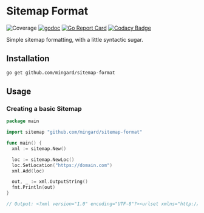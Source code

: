 # Sitemap Format

![Coverage](https://img.shields.io/badge/Coverage-33.6%25-yellow)
[![godoc](http://img.shields.io/badge/godoc-reference-blue.svg?style=flat)](https://godoc.org/github.com/mingard/sitemap-format)
[![Go Report Card](https://goreportcard.com/badge/mingard/sitemap-format)](https://goreportcard.com/report/mingard/sitemap-format)
[![Codacy Badge](https://app.codacy.com/project/badge/Grade/e0330046dd004b99a155ad56031acd9f)](https://www.codacy.com/gh/mingard/sitemap-format/dashboard?utm_source=github.com&utm_medium=referral&utm_content=mingard/sitemap-format&utm_campaign=Badge_Grade)

Simple sitemap formatting, with a little syntactic sugar.

## Installation

```sh
go get github.com/mingard/sitemap-format
```

## Usage

### Creating a basic Sitemap

```go
package main

import sitemap "github.com/mingard/sitemap-format"

func main() {
  xml := sitemap.New()

  loc := sitemap.NewLoc()
  loc.SetLocation("https://domain.com")
  xml.Add(loc)

  out, _ := xml.OutputString()
  fmt.Println(out)
}

// Output: <?xml version="1.0" encoding="UTF-8"?><urlset xmlns="http://www.sitemaps.org/schemas/sitemap/0.9"><url><loc>https://domain.com</loc><lastmod>2022-11-03T11:56:00.26065Z</lastmod></url></urlset>
```
